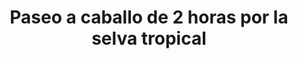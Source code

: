 ---
order: 16.1
image: "https://cdn.filestackcontent.com/gsxir5ORg2bH7B2jp4wg/convert?cache=true&compress=true&quality=90&format=webp&w=1000&fit=max"
title:   Paseo a caballo de 2 horas por la selva tropical
infose: Paseo a caballo más popular!
link: "https://fareharbor.com/embeds/book/carabalirainforestpark/items/15919/calendar/2025/10/?asn=fhdn&asn-ref=turisteandoenpuertorico&ref=turisteandoenpuertorico&marketplace=yes&flow=no&full-items=yes"
---